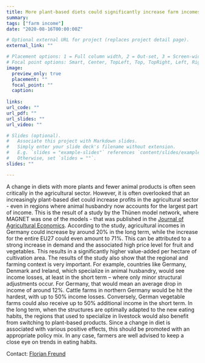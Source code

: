 ```yaml
---
title: More plant-based diets could significantly increase farm incomes 
summary: 
tags: ["farm income"]
date: "2020-08-16T00:00:00Z"

# Optional external URL for project (replaces project detail page).
external_link: ""

# Placement options: 1 = Full column width, 2 = Out-set, 3 = Screen-width
# Focal point options: Smart, Center, TopLeft, Top, TopRight, Left, Right, BottomLeft, Bottom, BottomRight
image:
  preview_only: true
  placement: ""
  focal_point: ""
  caption: 
  
links:
url_code: ""
url_pdf: ""
url_slides: ""
url_video: ""

# Slides (optional).
#   Associate this project with Markdown slides.
#   Simply enter your slide deck's filename without extension.
#   E.g. `slides = "example-slides"` references `content/slides/example-slides.md`.
#   Otherwise, set `slides = ""`.
slides: ""

---
```


A change in diets with more plants and fewer animal products is often seen critically in the agricultural sector. However, it is often overlooked that an increasingly plant-based diet could increase profits in the agricultural sector - even in regions where animal husbandry now accounts for the largest part of income. This is the result of a study by the Thünen model network, where MAGNET was one of the models - that was published in the [Journal of Agricultural Economics](https://t.co/SVd6oOqvyg). According to the study, agricultural incomes in Germany could increase by around 20% in the long term, while the increase for the entire EU27 could even amount to 71%. This can be attributed to a strong increase in demand and the associated high price level for fruit and vegetables. This results in a significantly higher value-added per hectare of cultivation area. The results of the study also show that the regional and farming context is very important. For example, countries like Germany, Denmark and Ireland, which specialize in animal husbandry, would see income losses, at least in the short term – where only minor structural adjustments occur. For Germany, that would mean an average drop in income of around 12%. Cattle farms in northern Germany would be hit the hardest, with up to 50% income losses. Conversely, German vegetable farms could also receive up to 50% additional income in the short term. In the long term, when the structures are optimally adapted to the new eating habits, the regions that used to specialize in livestock would also benefit from switching to plant-based products. Since a change in diet is associated with various positive effects, this should be promoted with an appropriate policy mix. In any case, farmers are well advised to keep a close eye on trends in eating habits.

Contact: [Florian Freund](florian.freund@thuenen.de)

	 
